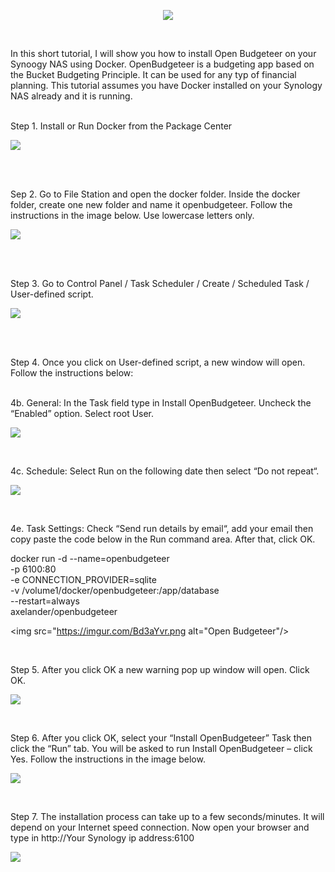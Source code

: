 <p align="center">
<img src="https://imgur.com/KYWdZgN.png alt="Open Budgeteer"/>
</p>
<br />

In this short tutorial, I will show you how to install Open Budgeteer on your Synoogy NAS using Docker. OpenBudgeteer is a budgeting app based on the Bucket Budgeting Principle. It can be used for any typ of financial planning. This tutorial assumes you have Docker installed on your Synology NAS already and it is running.
<br />
<br />

Step 1. Install or Run Docker from the Package Center 

<p>
<img src="https://imgur.com/pVTroSS.png alt="Open Budgeteer"/>
</p>
<br />
<br />

Sep 2. Go to File Station and open the docker folder. Inside the docker folder, create one new folder and name it openbudgeteer. Follow the instructions in the image below. Use lowercase letters only.

<p>
<img src="https://imgur.com/TkvdFWs.png alt="Open Budgeteer"/>
</p>
<br />
<br />

Step 3. Go to Control Panel / Task Scheduler / Create / Scheduled Task / User-defined script. 

<p>
<img src="https://imgur.com/C9fseOh.png alt="Open Budgeteer"/>
</p>
<br />
<br />


Step 4. Once you click on User-defined script, a new window will open. Follow the instructions below:
<br/>
<br />
    

4b. General: In the Task field type in Install OpenBudgeteer. Uncheck the “Enabled” option. Select root User.
<p>
<img src="https://imgur.com/PPVAsnD.png alt="Open Budgeteer"/>
</p>
<br />

4c. Schedule: Select Run on the following date then select “Do not repeat“.
<p>
<img src="https://imgur.com/TCoOvXs.png alt="Open Budgeteer"/>
</p>
<br />

4e. Task Settings: Check “Send run details by email“, add your email then copy paste the code below in the Run command area. After that, click OK.
<p>


docker run -d --name=openbudgeteer \
-p 6100:80 \
-e CONNECTION_PROVIDER=sqlite \
-v /volume1/docker/openbudgeteer:/app/database \
--restart=always \
axelander/openbudgeteer


<img src="https://imgur.com/Bd3aYvr.png alt="Open Budgeteer"/>
</p>
<br />

Step 5. After you click OK a new warning pop up window will open. Click OK.

<p>
<img src="https://imgur.com/3op4m7H.png alt="Open Budgeteer"/>
</p>
<br />

Step 6. After you click OK, select your “Install OpenBudgeteer” Task then click the “Run” tab. You will be asked to run Install OpenBudgeteer – click Yes. Follow the instructions in the image below.

<p>
<img src="https://imgur.com/ohjz8xD.png alt="Open Budgeteer"/>
</p>
<br />


Step 7. The installation process can take up to a few seconds/minutes. It will depend on your Internet speed connection. Now open your browser and type in http://Your Synology ip address:6100 

<p>
<img src="https://imgur.com/B3Oghy3.png alt="Open Budgeteer"/>
</p>
<br />


















